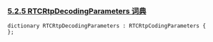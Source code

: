 ### [5.2.5 RTCRtpDecodingParameters 词典](http://w3c.github.io/webrtc-pc/#rtcrtpdecodingparameters)

```
dictionary RTCRtpDecodingParameters : RTCRtpCodingParameters {
};

```
